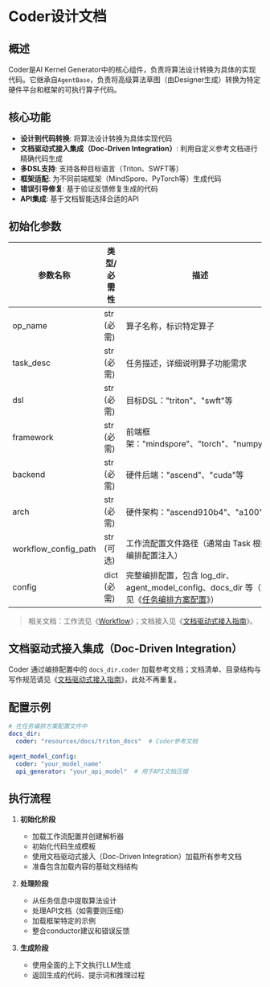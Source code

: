# Coder设计文档

## 概述
Coder是AI Kernel Generator中的核心组件，负责将算法设计转换为具体的实现代码。它继承自`AgentBase`，负责将高级算法草图（由Designer生成）转换为特定硬件平台和框架的可执行算子代码。

## 核心功能
- **设计到代码转换**: 将算法设计转换为具体实现代码
- **文档驱动式接入集成（Doc-Driven Integration）**: 利用自定义参考文档进行精确代码生成
- **多DSL支持**: 支持各种目标语言（Triton、SWFT等）
- **框架适配**: 为不同前端框架（MindSpore、PyTorch等）生成代码
- **错误引导修复**: 基于验证反馈修复生成的代码
- **API集成**: 基于文档智能选择合适的API

## 初始化参数
| 参数名称 | 类型/必需性 | 描述 |
|---------|---------|---------|
| op_name | str (必需) | 算子名称，标识特定算子 |
| task_desc | str (必需) | 任务描述，详细说明算子功能需求 |
| dsl | str (必需) | 目标DSL："triton"、"swft"等 |
| framework | str (必需) | 前端框架："mindspore"、"torch"、"numpy"等 |
| backend | str (必需) | 硬件后端："ascend"、"cuda"等 |
| arch | str (必需) | 硬件架构："ascend910b4"、"a100"等 |
| workflow_config_path | str (可选) | 工作流配置文件路径（通常由 Task 根据编排配置注入） |
| config | dict (必需) | 完整编排配置，包含 log_dir、agent_model_config、docs_dir 等（详见《[任务编排方案配置](./TaskOrchestrationPlan.md)》） |

> 相关文档：工作流见《[Workflow](./Workflow.md)》；文档接入见《[文档驱动式接入指南](./DocDrivenIntegration.md)》。

## 文档驱动式接入集成（Doc-Driven Integration）

Coder 通过编排配置中的 `docs_dir.coder` 加载参考文档；文档清单、目录结构与写作规范请见《[文档驱动式接入指南](./DocDrivenIntegration.md)》，此处不再重复。

## 配置示例
```yaml
# 在任务编排方案配置文件中
docs_dir:
  coder: "resources/docs/triton_docs"  # Coder参考文档
  
agent_model_config:
  coder: "your_model_name"
  api_generator: "your_api_model"  # 用于API文档压缩
```

 

## 执行流程

1. **初始化阶段**
   - 加载工作流配置并创建解析器
   - 初始化代码生成模板
   - 使用文档驱动式接入（Doc-Driven Integration）加载所有参考文档
   - 准备包含加载内容的基础文档结构

2. **处理阶段**
   - 从任务信息中提取算法设计
   - 处理API文档（如需要则压缩）
   - 加载框架特定的示例
   - 整合conductor建议和错误反馈

3. **生成阶段**
   - 使用全面的上下文执行LLM生成
   - 返回生成的代码、提示词和推理过程

 
